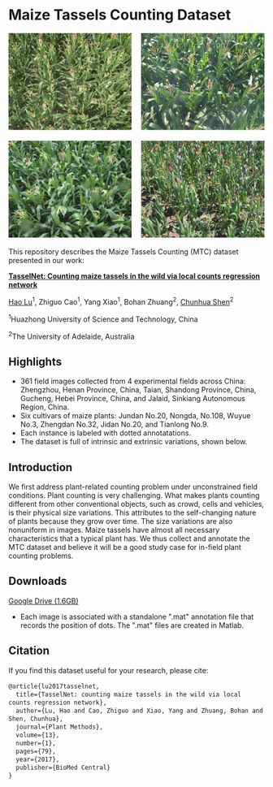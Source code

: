 # Maize Tassels Counting Dataset
![maize tassels](maize_tassels.png)

This repository describes the Maize Tassels Counting (MTC) dataset presented in our work:

**[TasselNet: Counting maize tassels in the wild via local counts regression network](https://plantmethods.biomedcentral.com/track/pdf/10.1186/s13007-017-0224-0)**

[Hao Lu](https://sites.google.com/site/poppinace/)<sup>1</sup>, Zhiguo Cao<sup>1</sup>, Yang Xiao<sup>1</sup>, Bohan Zhuang<sup>2</sup>, [Chunhua Shen](http://cs.adelaide.edu.au/~chhshen/)<sup>2</sup>

<sup>1</sup>Huazhong University of Science and Technology, China

<sup>2</sup>The University of Adelaide, Australia

## Highlights
- 361 field images collected from 4 experimental fields across China: Zhengzhou, Henan Province, China, Taian, Shandong Province, China, Gucheng, Hebei Province, China, and Jalaid, Sinkiang Autonomous Region, China.
- Six cultivars of maize plants: Jundan No.20, Nongda, No.108, Wuyue No.3, Zhengdan No.32, Jidan No.20, and Tianlong No.9.
- Each instance is labeled with dotted annotatations.
- The dataset is full of intrinsic and extrinsic variations, shown below.

## Introduction
We first address plant-related counting problem under unconstrained field conditions. Plant counting is very challenging. What makes plants counting different from other conventional objects, such as crowd, cells and vehicles, is their physical size variations. This attributes to the self-changing nature of plants because they grow over time. The size variations are also nonuniform in images. Maize tassels have almost all necessary characteristics that a typical plant has. We thus collect and annotate the MTC dataset and believe it will be a good study case for in-field plant counting problems.

## Downloads
[Google Drive (1.6GB)](https://drive.google.com/open?id=0B3VP9kTetyv1OXhDdTBwUER2NGM)

* Each image is associated with a standalone ".mat" annotation file that records the position of dots. The ".mat" files are created in Matlab.

## Citation
If you find this dataset useful for your research, please cite:
```
@article{lu2017tasselnet,
  title={TasselNet: counting maize tassels in the wild via local counts regression network},
  author={Lu, Hao and Cao, Zhiguo and Xiao, Yang and Zhuang, Bohan and Shen, Chunhua},
  journal={Plant Methods},
  volume={13},
  number={1},
  pages={79},
  year={2017},
  publisher={BioMed Central}
}
```
